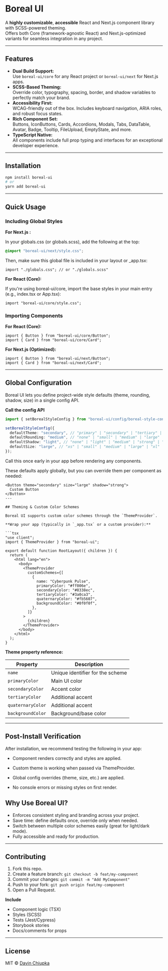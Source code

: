# Boreal UI

A **highly customizable**, **accessible** React and Next.js component library with SCSS-powered theming.  
Offers both Core (framework-agnostic React) and Next.js-optimized variants for seamless integration in any project.

---

## Features

- **Dual Build Support:**  
  Use `boreal-ui/core` for any React project or `boreal-ui/next` for Next.js apps.
- **SCSS-Based Theming:**  
  Override color, typography, spacing, border, and shadow variables to perfectly match your brand.
- **Accessibility First:**  
  WCAG-friendly out of the box. Includes keyboard navigation, ARIA roles, and robust focus states.
- **Rich Component Set:**  
  Buttons, IconButtons, Cards, Accordions, Modals, Tabs, DataTable, Avatar, Badge, Tooltip, FileUpload, EmptyState, and more.
- **TypeScript Native:**  
  All components include full prop typing and interfaces for an exceptional developer experience.

---

## Installation

```bash
npm install boreal-ui
# or
yarn add boreal-ui
```

---

## Quick Usage

### Including Global Styles

**For Next.js :**

In your globals.css (or globals.scss), add the following at the top:

```css
@import "boreal-ui/next/style.css";
```

Then, make sure this global file is included in your layout or \_app.tsx:

```tsx
import "./globals.css"; // or "./globals.scss"
```

**For React (Core):**

If you're using boreal-ui/core, import the base styles in your main entry (e.g., index.tsx or App.tsx):

```tsx
import "boreal-ui/core/style.css";
```

### Importing Components

**For React (Core):**

```tsx
import { Button } from "boreal-ui/core/Button";
import { Card } from "boreal-ui/core/Card";
```

**For Next.js (Optimized):**

```tsx
import { Button } from "boreal-ui/next/Button";
import { Card } from "boreal-ui/next/Card";
```

---

## Global Configuration

Boreal UI lets you define project-wide style defaults (theme, rounding, shadow, size) in a single config API.

**Call the config API**

```ts
import { setBorealStyleConfig } from "boreal-ui/config/boreal-style-config";

setBorealStyleConfig({
  defaultTheme: "secondary", // "primary" | "secondary" | "tertiary" | "quaternary"
  defaultRounding: "medium", // "none" | "small" | "medium" | "large" | "full"
  defaultShadow: "light", // "none" | "light" | "medium" | "strong" | "intense"
  defaultSize: "large", // "xs" | "small" | "medium" | "large" | "xl"
});
```

Call this once early in your app before rendering any components.

These defaults apply globally, but you can override them per component as needed:

````tsx
<Button theme="secondary" size="large" shadow="strong">
  Custom Button
</Button>
---

## Theming & Custom Color Schemes

Boreal UI supports custom color schemes through the `ThemeProvider`.

**Wrap your app (typically in `_app.tsx` or a custom provider):**

```tsx
"use client";
import { ThemeProvider } from "boreal-ui";

export default function RootLayout({ children }) {
  return (
    <html lang="en">
      <body>
        <ThemeProvider
          customSchemes={[
            {
              name: "Cyberpunk Pulse",
              primaryColor: "#ff006e",
              secondaryColor: "#8338ec",
              tertiaryColor: "#3a0ca3",
              quaternaryColor: "#fb5607",
              backgroundColor: "#0f0f0f",
            },
          ]}
        >
          {children}
        </ThemeProvider>
      </body>
    </html>
  );
}
````

**Theme property reference:**

| Property          | Description                      |
| ----------------- | -------------------------------- |
| `name`            | Unique identifier for the scheme |
| `primaryColor`    | Main UI color                    |
| `secondaryColor`  | Accent color                     |
| `tertiaryColor`   | Additional accent                |
| `quaternaryColor` | Additional accent                |
| `backgroundColor` | Background/base color            |

---

## Post-Install Verification

After installation, we recommend testing the following in your app:

- Component renders correctly and styles are applied.

- Custom theme is working when passed via ThemeProvider.

- Global config overrides (theme, size, etc.) are applied.

- No console errors or missing styles on first render.

## Why Use Boreal UI?

- Enforces consistent styling and branding across your project.
- Save time: define defaults once, override only when needed.
- Switch between multiple color schemes easily (great for light/dark mode).
- Fully accessible and ready for production.

---

## Contributing

1. Fork this repo.
2. Create a feature branch: `git checkout -b feat/my-component`
3. Commit your changes: `git commit -m "Add MyComponent"`
4. Push to your fork: `git push origin feat/my-component`
5. Open a Pull Request.

**Include**

- Component logic (TSX)
- Styles (SCSS)
- Tests (Jest/Cypress)
- Storybook stories
- Docs/comments for props

---

## License

MIT © [Davin Chiupka](https://davinchiupka.com)
